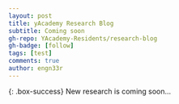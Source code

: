 ```yaml
---
layout: post
title: yAcademy Research Blog
subtitle: Coming soon
gh-repo: YAcademy-Residents/research-blog
gh-badge: [follow]
tags: [test]
comments: true
author: engn33r
---
```


{: .box-success}
New research is coming soon...
